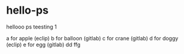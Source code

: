 # hello-ps
hellooo ps teesting 1

a for apple (eclip)
b for balloon (gitlab)
c for crane (gitlab)
d for doggy (eclip)
e for egg (gitlab) dd ffg
